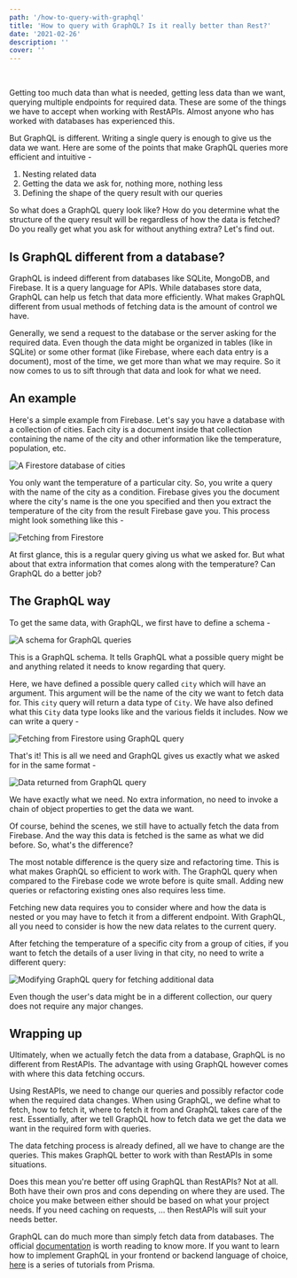 ```yaml
---
path: '/how-to-query-with-graphql'
title: 'How to query with GraphQL? Is it really better than Rest?'
date: '2021-02-26'
description: ''
cover: ''
---
```


<!-- ![Cover image]() -->

<br />

Getting too much data than what is needed, getting less data than we want, querying multiple endpoints for required data. These are some of the things we have to accept when working with RestAPIs. Almost anyone who has worked with databases has experienced this. 

But GraphQL is different. Writing a single query is enough to give us the data we want. Here are some of the points that make GraphQL queries more efficient and intuitive -

1. Nesting related data
2. Getting the data we ask for, nothing more, nothing less
3. Defining the shape of the query result with our queries

So what does a GraphQL query look like? How do you determine what the structure of the query result will be regardless of how the data is fetched? Do you really get what you ask for without anything extra? Let's find out.

## Is GraphQL different from a database?
GraphQL is indeed different from databases like SQLite, MongoDB, and Firebase. It is a query language for APIs. While databases store data, GraphQL can help us fetch that data more efficiently. What makes GraphQL different from usual methods of fetching data is the amount of control we have. 

Generally, we send a request to the database or the server asking for the required data. Even though the data might be organized in tables (like in SQLite) or some other format (like Firebase, where each data entry is a document), most of the time, we get more than what we may require. So it now comes to us to sift through that data and look for what we need.

## An example

Here's a simple example from Firebase. Let's say you have a database with a collection of cities. Each city is a document inside that collection containing the name of the city and other information like the temperature, population, etc. 

![A Firestore database of cities](https://dev-to-uploads.s3.amazonaws.com/uploads/articles/omz0xdoepde5zp5816dz.jpg)

You only want the temperature of a particular city. So, you write a query with the name of the city as a condition. Firebase gives you the document where the city's name is the one you specified and then you extract the temperature of the city from the result Firebase gave you. This process might look something like this - 

![Fetching from Firestore](https://dev-to-uploads.s3.amazonaws.com/uploads/articles/3svfduj83kz54hvfgfj4.png)

At first glance, this is a regular query giving us what we asked for. But what about that extra information that comes along with the temperature? Can GraphQL do a better job?

## The GraphQL way
To get the same data, with GraphQL, we first have to define a schema - 

![A schema for GraphQL queries](https://dev-to-uploads.s3.amazonaws.com/uploads/articles/gsm30brrwddhtymunlku.png)

This is a GraphQL schema. It tells GraphQL what a possible query might be and anything related it needs to know regarding that query. 

Here, we have defined a possible query called `city` which will have an argument. This argument will be the name of the city we want to fetch data for. This `city` query will return a data type of `City`. We have also defined what this `City` data type looks like and the various fields it includes. Now we can write a query - 

![Fetching from Firestore using GraphQL query](https://dev-to-uploads.s3.amazonaws.com/uploads/articles/d0mh2otwykudm921eorj.png)

That's it! This is all we need and GraphQL gives us exactly what we asked for in the same format - 

![Data returned from GraphQL query](https://dev-to-uploads.s3.amazonaws.com/uploads/articles/ms4up5xs1e00vetsw0c9.png)

We have exactly what we need. No extra information, no need to invoke a chain of object properties to get the data we want. 

Of course, behind the scenes, we still have to actually fetch the data from Firebase. And the way this data is fetched is the same as what we did before. So, what's the difference?

The most notable difference is the query size and refactoring time. This is what makes GraphQL so efficient to work with. The GraphQL query when compared to the Firebase code we wrote before is quite small. Adding new queries or refactoring existing ones also requires less time.

Fetching new data requires you to consider where and how the data is nested or you may have to fetch it from a different endpoint. With GraphQL, all you need to consider is how the new data relates to the current query.

 After fetching the temperature of a specific city from a group of cities, if you want to fetch the details of a user living in that city, no need to write a different query:

![Modifying GraphQL query for fetching additional data](https://dev-to-uploads.s3.amazonaws.com/uploads/articles/wzr1tkj9lgxllulvd6wl.png)

Even though the user's data might be in a different collection, our query does not require any major changes.

## Wrapping up
Ultimately, when we actually fetch the data from a database, GraphQL is no different from RestAPIs. The advantage with using GraphQL however comes with where this data fetching occurs. 

Using RestAPIs, we need to change our queries and possibly refactor code when the required data changes. When using GraphQL, we define what to fetch, how to fetch it, where to fetch it from and GraphQL takes care of the rest. Essentially, after we tell GraphQL how to fetch data we get the data we want in the required form with queries. 

The data fetching process is already defined, all we have to change are the queries. This makes GraphQL better to work with than RestAPIs in some situations.

Does this mean you're better off using GraphQL than RestAPIs? Not at all. Both have their own pros and cons depending on where they are used. The choice you make between either should be based on what your project needs. If you need caching on requests, ... then RestAPIs will suit your needs better.

GraphQL can do much more than simply fetch data from databases. The official [documentation](https://graphql.org/learn) is worth reading to know more. If you want to learn how to implement GraphQL in your frontend or backend language of choice, [here](https://www.howtographql.com) is a series of tutorials from Prisma.